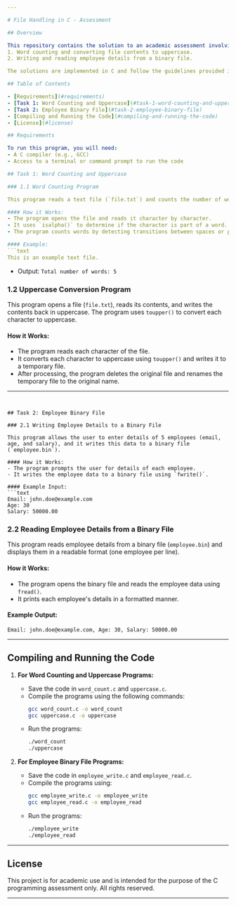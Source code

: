 ```yaml
---

# File Handling in C - Assessment

## Overview

This repository contains the solution to an academic assessment involving file handling in C. The assessment covers two main tasks:
1. Word counting and converting file contents to uppercase.
2. Writing and reading employee details from a binary file.

The solutions are implemented in C and follow the guidelines provided in the assessment.

## Table of Contents

- [Requirements](#requirements)
- [Task 1: Word Counting and Uppercase](#task-1-word-counting-and-uppercase)
- [Task 2: Employee Binary File](#task-2-employee-binary-file)
- [Compiling and Running the Code](#compiling-and-running-the-code)
- [License](#license)

## Requirements

To run this program, you will need:
- A C compiler (e.g., GCC)
- Access to a terminal or command prompt to run the code

## Task 1: Word Counting and Uppercase

### 1.1 Word Counting Program

This program reads a text file (`file.txt`) and counts the number of words in the file. A word is defined as any sequence of alphabetic characters separated by spaces or punctuation.

#### How it Works:
- The program opens the file and reads it character by character.
- It uses `isalpha()` to determine if the character is part of a word.
- The program counts words by detecting transitions between spaces or punctuation and alphabetic characters.

#### Example:
```text
This is an example text file.
```
- Output: `Total number of words: 5`

### 1.2 Uppercase Conversion Program

This program opens a file (`file.txt`), reads its contents, and writes the contents back in uppercase. The program uses `toupper()` to convert each character to uppercase.

#### How it Works:
- The program reads each character of the file.
- It converts each character to uppercase using `toupper()` and writes it to a temporary file.
- After processing, the program deletes the original file and renames the temporary file to the original name.

---
```


## Task 2: Employee Binary File

### 2.1 Writing Employee Details to a Binary File

This program allows the user to enter details of 5 employees (email, age, and salary), and it writes this data to a binary file (`employee.bin`).

#### How it Works:
- The program prompts the user for details of each employee.
- It writes the employee data to a binary file using `fwrite()`.

#### Example Input:
```text
Email: john.doe@example.com
Age: 30
Salary: 50000.00
```

### 2.2 Reading Employee Details from a Binary File

This program reads employee details from a binary file (`employee.bin`) and displays them in a readable format (one employee per line).

#### How it Works:
- The program opens the binary file and reads the employee data using `fread()`.
- It prints each employee's details in a formatted manner.

#### Example Output:
```text
Email: john.doe@example.com, Age: 30, Salary: 50000.00
```

---

## Compiling and Running the Code

1. **For Word Counting and Uppercase Programs:**
   - Save the code in `word_count.c` and `uppercase.c`.
   - Compile the programs using the following commands:
     ```bash
     gcc word_count.c -o word_count
     gcc uppercase.c -o uppercase
     ```
   - Run the programs:
     ```bash
     ./word_count
     ./uppercase
     ```

2. **For Employee Binary File Programs:**
   - Save the code in `employee_write.c` and `employee_read.c`.
   - Compile the programs using:
     ```bash
     gcc employee_write.c -o employee_write
     gcc employee_read.c -o employee_read
     ```
   - Run the programs:
     ```bash
     ./employee_write
     ./employee_read
     ```

---

## License

This project is for academic use and is intended for the purpose of the C programming assessment only. All rights reserved.

---
